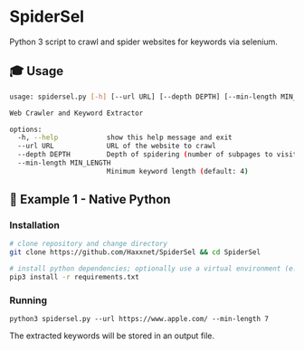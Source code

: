 # SpiderSel
Python 3 script to crawl and spider websites for keywords via selenium.

## 🎓 Usage

````bash
usage: spidersel.py [-h] [--url URL] [--depth DEPTH] [--min-length MIN_LENGTH]

Web Crawler and Keyword Extractor

options:
  -h, --help            show this help message and exit
  --url URL             URL of the website to crawl
  --depth DEPTH         Depth of spidering (number of subpages to visit) (default: 3)
  --min-length MIN_LENGTH
                        Minimum keyword length (default: 4)
````

## 🐍 Example 1 - Native Python

### Installation

````bash
# clone repository and change directory
git clone https://github.com/Haxxnet/SpiderSel && cd SpiderSel

# install python dependencies; optionally use a virtual environment (e.g. virtualenv, pipenv, etc.)
pip3 install -r requirements.txt
````

### Running

````
python3 spidersel.py --url https://www.apple.com/ --min-length 7
````

The extracted keywords will be stored in an output file.
